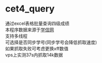 # cet4_query
通过excel表格批量查询四级成绩   
本程序数据来源于[学信网](http://www.chsi.com.cn/cet/)   
支持多线程   
可选择是否同步学号(同步学号会降低抓取速度)   
如果抓取失败可考虑更换xff数值   
vps上实测37s内抓取14k数据
